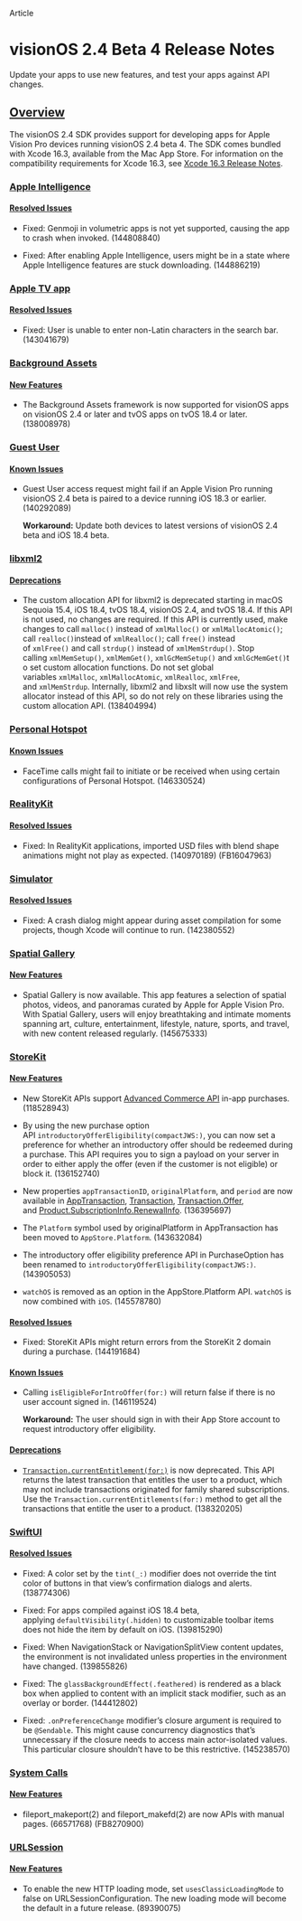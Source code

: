 Article

# visionOS 2.4 Beta 4 Release Notes

Update your apps to use new features, and test your apps against API changes.

## [Overview](https://developer.apple.com/documentation/visionos-release-notes/visionos-2_4-release-notes#Overview)

The visionOS 2.4 SDK provides support for developing apps for Apple Vision Pro devices running visionOS 2.4 beta 4. The SDK comes bundled with Xcode 16.3, available from the Mac App Store. For information on the compatibility requirements for Xcode 16.3, see [Xcode 16.3 Release Notes](https://developer.apple.com/documentation/Xcode-Release-Notes/xcode-16_3-release-notes).

### [Apple Intelligence](https://developer.apple.com/documentation/visionos-release-notes/visionos-2_4-release-notes#Apple-Intelligence)

#### [Resolved Issues](https://developer.apple.com/documentation/visionos-release-notes/visionos-2_4-release-notes#Resolved-Issues)

- Fixed: Genmoji in volumetric apps is not yet supported, causing the app to crash when invoked. (144808840)

- Fixed: After enabling Apple Intelligence, users might be in a state where Apple Intelligence features are stuck downloading. (144886219)

### [Apple TV app](https://developer.apple.com/documentation/visionos-release-notes/visionos-2_4-release-notes#Apple-TV-app)

#### [Resolved Issues](https://developer.apple.com/documentation/visionos-release-notes/visionos-2_4-release-notes#Resolved-Issues)

- Fixed: User is unable to enter non-Latin characters in the search bar. (143041679)

### [Background Assets](https://developer.apple.com/documentation/visionos-release-notes/visionos-2_4-release-notes#Background-Assets)

#### [New Features](https://developer.apple.com/documentation/visionos-release-notes/visionos-2_4-release-notes#New-Features)

- The Background Assets framework is now supported for visionOS apps on visionOS 2.4 or later and tvOS apps on tvOS 18.4 or later. (138008978)

### [Guest User](https://developer.apple.com/documentation/visionos-release-notes/visionos-2_4-release-notes#Guest-User)

#### [Known Issues](https://developer.apple.com/documentation/visionos-release-notes/visionos-2_4-release-notes#Known-Issues)

- Guest User access request might fail if an Apple Vision Pro running visionOS 2.4 beta is paired to a device running iOS 18.3 or earlier. (140292089)

  **Workaround:** Update both devices to latest versions of visionOS 2.4 beta and iOS 18.4 beta.

### [libxml2](https://developer.apple.com/documentation/visionos-release-notes/visionos-2_4-release-notes#libxml2)

#### [Deprecations](https://developer.apple.com/documentation/visionos-release-notes/visionos-2_4-release-notes#Deprecations)

- The custom allocation API for libxml2 is deprecated starting in macOS Sequoia 15.4, iOS 18.4, tvOS 18.4, visionOS 2.4, and tvOS 18.4. If this API is not used, no changes are required. If this API is currently used, make changes to call `malloc()` instead of `xmlMalloc()` or `xmlMallocAtomic()`; call `realloc()`instead of `xmlRealloc()`; call `free()` instead of `xmlFree()` and call `strdup()` instead of `xmlMemStrdup()`. Stop calling `xmlMemSetup()`, `xmlMemGet()`, `xmlGcMemSetup()` and `xmlGcMemGet()`to set custom allocation functions. Do not set global variables `xmlMalloc`, `xmlMallocAtomic`, `xmlRealloc`, `xmlFree`, and `xmlMemStrdup`. Internally, libxml2 and libxslt will now use the system allocator instead of this API, so do not rely on these libraries using the custom allocation API. (138404994)

### [Personal Hotspot](https://developer.apple.com/documentation/visionos-release-notes/visionos-2_4-release-notes#Personal-Hotspot)

#### [Known Issues](https://developer.apple.com/documentation/visionos-release-notes/visionos-2_4-release-notes#Known-Issues)

- FaceTime calls might fail to initiate or be received when using certain configurations of Personal Hotspot. (146330524)

### [RealityKit](https://developer.apple.com/documentation/visionos-release-notes/visionos-2_4-release-notes#RealityKit)

#### [Resolved Issues](https://developer.apple.com/documentation/visionos-release-notes/visionos-2_4-release-notes#Resolved-Issues)

- Fixed: In RealityKit applications, imported USD files with blend shape animations might not play as expected. (140970189) (FB16047963)

### [Simulator](https://developer.apple.com/documentation/visionos-release-notes/visionos-2_4-release-notes#Simulator)

#### [Resolved Issues](https://developer.apple.com/documentation/visionos-release-notes/visionos-2_4-release-notes#Resolved-Issues)

- Fixed: A crash dialog might appear during asset compilation for some projects, though Xcode will continue to run. (142380552)

### [Spatial Gallery](https://developer.apple.com/documentation/visionos-release-notes/visionos-2_4-release-notes#Spatial-Gallery)

#### [New Features](https://developer.apple.com/documentation/visionos-release-notes/visionos-2_4-release-notes#New-Features)

- Spatial Gallery is now available. This app features a selection of spatial photos, videos, and panoramas curated by Apple for Apple Vision Pro. With Spatial Gallery, users will enjoy breathtaking and intimate moments spanning art, culture, entertainment, lifestyle, nature, sports, and travel, with new content released regularly. (145675333)

### [StoreKit](https://developer.apple.com/documentation/visionos-release-notes/visionos-2_4-release-notes#StoreKit)

#### [New Features](https://developer.apple.com/documentation/visionos-release-notes/visionos-2_4-release-notes#New-Features)

- New StoreKit APIs support [Advanced Commerce API](https://developer.apple.com/in-app-purchase/advanced-commerce-api/) in-app purchases. (118528943)

- By using the new purchase option API `introductoryOfferEligibility(compactJWS:)`, you can now set a preference for whether an introductory offer should be redeemed during a purchase. This API requires you to sign a payload on your server in order to either apply the offer (even if the customer is not eligible) or block it. (136152740)

- New properties `appTransactionID`, `originalPlatform`, and `period` are now available in [AppTransaction](https://developer.apple.com/documentation/storekit/apptransaction), [Transaction](https://developer.apple.com/documentation/storekit/transaction), [Transaction.Offer](https://developer.apple.com/documentation/storekit/transaction/offer-swift.struct), and [Product.SubscriptionInfo.RenewalInfo](https://developer.apple.com/documentation/storekit/product/subscriptioninfo/renewalinfo). (136395697)

- The `Platform` symbol used by originalPlatform in AppTransaction has been moved to `AppStore.Platform`. (143632084)

- The introductory offer eligibility preference API in PurchaseOption has been renamed to `introductoryOfferEligibility(compactJWS:)`. (143905053)

- `watchOS` is removed as an option in the AppStore.Platform API. `watchOS` is now combined with `iOS`. (145578780)

#### [Resolved Issues](https://developer.apple.com/documentation/visionos-release-notes/visionos-2_4-release-notes#Resolved-Issues)

- Fixed: StoreKit APIs might return errors from the StoreKit 2 domain during a purchase. (144191684)

#### [Known Issues](https://developer.apple.com/documentation/visionos-release-notes/visionos-2_4-release-notes#Known-Issues)

- Calling `isEligibleForIntroOffer(for:)` will return false if there is no user account signed in. (146119524)

  **Workaround:** The user should sign in with their App Store account to request introductory offer eligibility.

#### [Deprecations](https://developer.apple.com/documentation/visionos-release-notes/visionos-2_4-release-notes#Deprecations)

- [`Transaction.currentEntitlement(for:)`](https://developer.apple.com/documentation/storekit/transaction/currententitlement(for:)) is now deprecated. This API returns the latest transaction that entitles the user to a product, which may not include transactions originated for family shared subscriptions. Use the `Transaction.currentEntitlements(for:)` method to get all the transactions that entitle the user to a product. (138320205)

### [SwiftUI](https://developer.apple.com/documentation/visionos-release-notes/visionos-2_4-release-notes#SwiftUI)

#### [Resolved Issues](https://developer.apple.com/documentation/visionos-release-notes/visionos-2_4-release-notes#Resolved-Issues)

- Fixed: A color set by the `tint(_:)` modifier does not override the tint color of buttons in that view’s confirmation dialogs and alerts. (138774306)

- Fixed: For apps compiled against iOS 18.4 beta, applying `defaultVisibility(.hidden)` to customizable toolbar items does not hide the item by default on iOS. (139815290)

- Fixed: When NavigationStack or NavigationSplitView content updates, the environment is not invalidated unless properties in the environment have changed. (139855826)

- Fixed: The `glassBackgroundEffect(.feathered)` is rendered as a black box when applied to content with an implicit stack modifier, such as an overlay or border. (144412802)

- Fixed: `.onPreferenceChange` modifier’s closure argument is required to be `@Sendable`. This might cause concurrency diagnostics that’s unnecessary if the closure needs to access main actor-isolated values. This particular closure shouldn’t have to be this restrictive. (145238570)

### [System Calls](https://developer.apple.com/documentation/visionos-release-notes/visionos-2_4-release-notes#System-Calls)

#### [New Features](https://developer.apple.com/documentation/visionos-release-notes/visionos-2_4-release-notes#New-Features)

- fileport\_makeport(2) and fileport\_makefd(2) are now APIs with manual pages. (66571768) (FB8270900)

### [URLSession](https://developer.apple.com/documentation/visionos-release-notes/visionos-2_4-release-notes#URLSession)

#### [New Features](https://developer.apple.com/documentation/visionos-release-notes/visionos-2_4-release-notes#New-Features)

- To enable the new HTTP loading mode, set `usesClassicLoadingMode` to false on URLSessionConfiguration. The new loading mode will become the default in a future release. (89390075)
